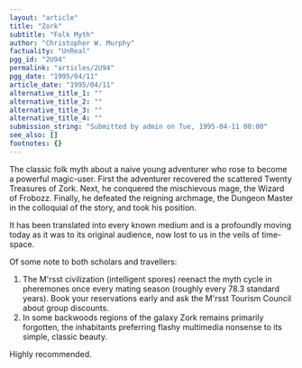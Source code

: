```yaml
---
layout: "article"
title: "Zork"
subtitle: "Folk Myth"
author: "Christopher W. Murphy"
factuality: "UnReal"
pgg_id: "2U94"
permalink: "articles/2U94"
pgg_date: "1995/04/11"
article_date: "1995/04/11"
alternative_title_1: ""
alternative_title_2: ""
alternative_title_3: ""
alternative_title_4: ""
submission_string: "Submitted by admin on Tue, 1995-04-11 00:00"
see_also: []
footnotes: {}
---
```

<div>
<p>The classic folk myth about a naive young adventurer who rose to become a powerful magic-user. First the adventurer recovered the scattered Twenty Treasures of Zork. Next, he conquered the mischievous mage, the Wizard of Frobozz. Finally, he defeated the reigning archmage, the Dungeon Master in the colloquial of the story, and took his position.</p>
<p>It has been translated into every known medium and is a profoundly moving today as it was to its original audience, now lost to us in the veils of time-space.</p>
<p>Of some note to both scholars and travellers:</p>
<ol>
<li value="1">The M'rsst civilization (intelligent spores) reenact the myth cycle in pheremones once every mating season (roughly every 78.3 standard years). Book your reservations early and ask the M'rsst Tourism Council about group discounts.</li>
<li value="2">In some backwoods regions of the galaxy Zork remains primarily forgotten, the inhabitants preferring flashy multimedia nonsense to its simple, classic beauty.</li>
</ol>
<p>Highly recommended. <!--Amazon_CLS_IM_END--></p>
</div>

